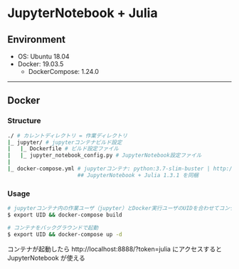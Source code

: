 # JupyterNotebook + Julia

## Environment

- OS: Ubuntu 18.04
- Docker: 19.03.5
    - DockerCompose: 1.24.0

***

## Docker

### Structure
```bash
./ # カレントディレクトリ = 作業ディレクトリ
|_ jupyter/ # jupyterコンテナビルド設定
|   |_ Dockerfile # ビルド設定ファイル
|   |_ jupyter_notebook_config.py # JupyterNotebook設定ファイル
|
|_ docker-compose.yml # jupyterコンテナ: python:3.7-slim-buster | http://localhost:8888
                      ## JupyterNotebook + Julia 1.3.1 を同梱
```

### Usage
```bash
# jupyterコンテナ内の作業ユーザ（jupyter）とDocker実行ユーザのUIDを合わせてコンテナビルド
$ export UID && docker-compose build

# コンテナをバックグラウンドで起動
$ export UID && docker-compose up -d
```

コンテナが起動したら http://localhost:8888/?token=julia にアクセスすると JupyterNotebook が使える
